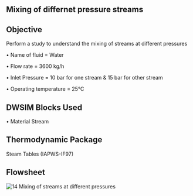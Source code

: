 ## Mixing of differnet pressure streams

## Objective

Perform a study to understand the mixing of streams at different pressures

•	Name of fluid = Water

•	Flow rate = 3600 kg/h

•	Inlet Pressure = 10 bar for one stream & 15 bar for other stream

•	Operating temperature = 25°C

## DWSIM Blocks Used

•	Material Stream

## Thermodynamic Package

Steam Tables (IAPWS-IF97)

## Flowsheet

![14 Mixing of streams at different pressures](https://user-images.githubusercontent.com/87890409/236849120-fa416344-40fe-4415-95cb-80a3fc24fdcc.png)


